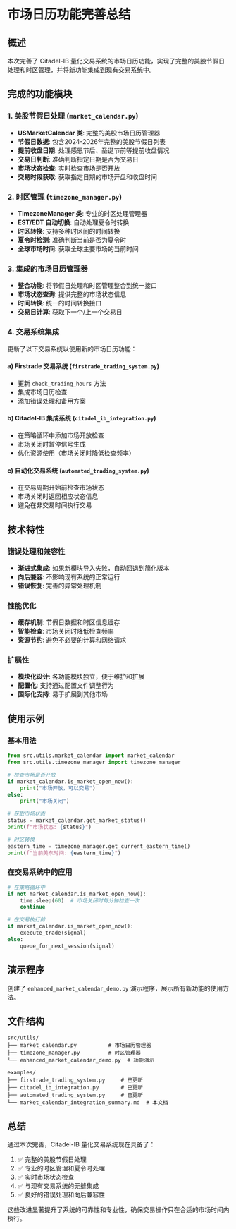 # 市场日历功能完善总结

## 概述
本次完善了 Citadel-IB 量化交易系统的市场日历功能，实现了完整的美股节假日处理和时区管理，并将新功能集成到现有交易系统中。

## 完成的功能模块

### 1. 美股节假日处理 (`market_calendar.py`)
- **USMarketCalendar 类**: 完整的美股市场日历管理器
- **节假日数据**: 包含2024-2026年完整的美股节假日列表
- **提前收盘日期**: 处理感恩节后、圣诞节前等提前收盘情况
- **交易日判断**: 准确判断指定日期是否为交易日
- **市场状态检查**: 实时检查市场是否开放
- **交易时段获取**: 获取指定日期的市场开盘和收盘时间

### 2. 时区管理 (`timezone_manager.py`)
- **TimezoneManager 类**: 专业的时区处理管理器
- **EST/EDT 自动切换**: 自动处理夏令时转换
- **时区转换**: 支持多种时区间的时间转换
- **夏令时检测**: 准确判断当前是否为夏令时
- **全球市场时间**: 获取全球主要市场的当前时间

### 3. 集成的市场日历管理器
- **整合功能**: 将节假日处理和时区管理整合到统一接口
- **市场状态查询**: 提供完整的市场状态信息
- **时间转换**: 统一的时间转换接口
- **交易日计算**: 获取下一个/上一个交易日

### 4. 交易系统集成
更新了以下交易系统以使用新的市场日历功能：

#### a) Firstrade 交易系统 (`firstrade_trading_system.py`)
- 更新 `check_trading_hours` 方法
- 集成市场日历检查
- 添加错误处理和备用方案

#### b) Citadel-IB 集成系统 (`citadel_ib_integration.py`)
- 在策略循环中添加市场开放检查
- 市场关闭时暂停信号生成
- 优化资源使用（市场关闭时降低检查频率）

#### c) 自动化交易系统 (`automated_trading_system.py`)
- 在交易周期开始前检查市场状态
- 市场关闭时返回相应状态信息
- 避免在非交易时间执行交易

## 技术特性

### 错误处理和兼容性
- **渐进式集成**: 如果新模块导入失败，自动回退到简化版本
- **向后兼容**: 不影响现有系统的正常运行
- **错误恢复**: 完善的异常处理机制

### 性能优化
- **缓存机制**: 节假日数据和时区信息缓存
- **智能检查**: 市场关闭时降低检查频率
- **资源节约**: 避免不必要的计算和网络请求

### 扩展性
- **模块化设计**: 各功能模块独立，便于维护和扩展
- **配置化**: 支持通过配置文件调整行为
- **国际化支持**: 易于扩展到其他市场

## 使用示例

### 基本用法
```python
from src.utils.market_calendar import market_calendar
from src.utils.timezone_manager import timezone_manager

# 检查市场是否开放
if market_calendar.is_market_open_now():
    print("市场开放，可以交易")
else:
    print("市场关闭")

# 获取市场状态
status = market_calendar.get_market_status()
print(f"市场状态: {status}")

# 时区转换
eastern_time = timezone_manager.get_current_eastern_time()
print(f"当前美东时间: {eastern_time}")
```

### 在交易系统中的应用
```python
# 在策略循环中
if not market_calendar.is_market_open_now():
    time.sleep(60)  # 市场关闭时每分钟检查一次
    continue

# 在交易执行前
if market_calendar.is_market_open_now():
    execute_trade(signal)
else:
    queue_for_next_session(signal)
```

## 演示程序
创建了 `enhanced_market_calendar_demo.py` 演示程序，展示所有新功能的使用方法。

## 文件结构
```
src/utils/
├── market_calendar.py          # 市场日历管理器
├── timezone_manager.py         # 时区管理器
└── enhanced_market_calendar_demo.py  # 功能演示

examples/
├── firstrade_trading_system.py     # 已更新
├── citadel_ib_integration.py       # 已更新
├── automated_trading_system.py     # 已更新
└── market_calendar_integration_summary.md  # 本文档
```

## 总结
通过本次完善，Citadel-IB 量化交易系统现在具备了：
1. ✅ 完整的美股节假日处理
2. ✅ 专业的时区管理和夏令时处理
3. ✅ 实时市场状态检查
4. ✅ 与现有交易系统的无缝集成
5. ✅ 良好的错误处理和向后兼容性

这些改进显著提升了系统的可靠性和专业性，确保交易操作只在合适的市场时间内执行。